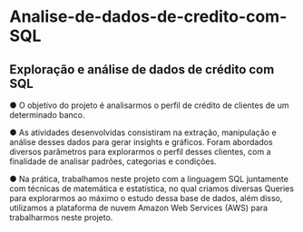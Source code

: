 # Analise-de-dados-de-credito-com-SQL
 ## Exploração e análise de dados de crédito com SQL 

●     O objetivo do projeto é analisarmos o perfil de crédito de clientes de um determinado banco.

●   As atividades desenvolvidas consistiram na extração, manipulação e análise desses dados para gerar insights e gráficos. Foram abordados diversos parâmetros para explorarmos o perfil desses clientes, com a finalidade de analisar padrões, categorias e condições.

●   Na prática, trabalhamos neste projeto com a linguagem SQL juntamente com técnicas de matemática e estatística, no qual criamos diversas Queries para explorarmos ao máximo o estudo dessa base de dados, além disso, utilizamos a plataforma de nuvem Amazon Web Services (AWS) para trabalharmos neste projeto. 

